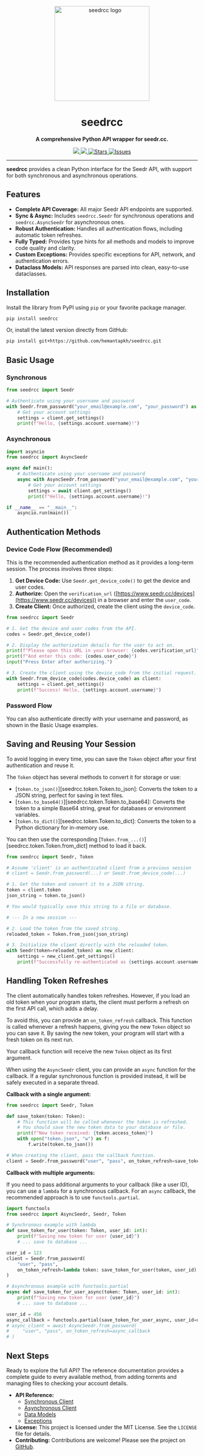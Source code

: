 <p align="center">
  <img src="images/seedrcc.png" width="250" alt="seedrcc logo">
</p>

<h1 align="center">seedrcc</h1>

<p align="center">
  <strong>A comprehensive Python API wrapper for seedr.cc.</strong>
</p>

<p align="center">
<a href="https://pypi.org/project/seedrcc">
<img src='https://img.shields.io/pypi/v/seedrcc.svg'>
</a>
<a href="https://pepy.tech/project/seedrcc">
<img src='https://pepy.tech/badge/seedrcc'>
</a>
<a href="https://github.com/hemantapkh/seedrcc/stargazers">
<img src="https://img.shields.io/github/stars/hemantapkh/seedrcc" alt="Stars"/>
</a>
<a href="https://github.com/hemantapkh/seedrcc/issues">
<img src="https://img.shields.io/github/issues/hemantapkh/seedrcc" alt="Issues"/>
</a>
</p>

---

**seedrcc** provides a clean Python interface for the Seedr API, with support for both synchronous and asynchronous operations.

## Features

- **Complete API Coverage:** All major Seedr API endpoints are supported.
- **Sync & Async:** Includes `seedrcc.Seedr` for synchronous operations and `seedrcc.AsyncSeedr` for asynchronous ones.
- **Robust Authentication:** Handles all authentication flows, including automatic token refreshes.
- **Fully Typed:** Provides type hints for all methods and models to improve code quality and clarity.
- **Custom Exceptions:** Provides specific exceptions for API, network, and authentication errors.
- **Dataclass Models:** API responses are parsed into clean, easy-to-use dataclasses.

## Installation

Install the library from PyPI using `pip` or your favorite package manager.

```bash
pip install seedrcc
```

Or, install the latest version directly from GitHub:

```bash
pip install git+https://github.com/hemantapkh/seedrcc.git
```

## Basic Usage

### Synchronous

```python
from seedrcc import Seedr

# Authenticate using your username and password
with Seedr.from_password("your_email@example.com", "your_password") as client:
    # Get your account settings
    settings = client.get_settings()
    print(f"Hello, {settings.account.username}!")
```

### Asynchronous

```python
import asyncio
from seedrcc import AsyncSeedr

async def main():
    # Authenticate using your username and password
    async with AsyncSeedr.from_password("your_email@example.com", "your_password") as client:
        # Get your account settings
        settings = await client.get_settings()
        print(f"Hello, {settings.account.username}!")

if __name__ == "__main__":
    asyncio.run(main())
```

## Authentication Methods

### Device Code Flow (Recommended)

This is the recommended authentication method as it provides a long-term session. The process involves three steps:

1.  **Get Device Code:** Use `Seedr.get_device_code()` to get the device and user codes.
2.  **Authorize:** Open the `verification_url` ([https://www.seedr.cc/devices](https://www.seedr.cc/devices)) in a browser and enter the `user_code`.
3.  **Create Client:** Once authorized, create the client using the `device_code`.

```python
from seedrcc import Seedr

# 1. Get the device and user codes from the API.
codes = Seedr.get_device_code()

# 2. Display the authorization details for the user to act on.
print(f"Please open this URL in your browser: {codes.verification_url}")
print(f"And enter this code: {codes.user_code}")
input("Press Enter after authorizing.")

# 3. Create the client using the device_code from the initial request.
with Seedr.from_device_code(codes.device_code) as client:
    settings = client.get_settings()
    print(f"Success! Hello, {settings.account.username}")
```

### Password Flow

You can also authenticate directly with your username and password, as shown in the Basic Usage examples.

## Saving and Reusing Your Session

To avoid logging in every time, you can save the `Token` object after your first authentication and reuse it.

The `Token` object has several methods to convert it for storage or use:

- [`token.to_json()`][seedrcc.token.Token.to_json]: Converts the token to a JSON string, perfect for saving in text files.
- [`token.to_base64()`][seedrcc.token.Token.to_base64]: Converts the token to a simple Base64 string, great for databases or environment variables.
- [`token.to_dict()`][seedrcc.token.Token.to_dict]: Converts the token to a Python dictionary for in-memory use.

You can then use the corresponding [`Token.from_...()`][seedrcc.token.Token.from_dict] method to load it back.

```python
from seedrcc import Seedr, Token

# Assume 'client' is an authenticated client from a previous session
# client = Seedr.from_password(...) or Seedr.from_device_code(...)

# 1. Get the token and convert it to a JSON string.
token = client.token
json_string = token.to_json()

# You would typically save this string to a file or database.

# --- In a new session ---

# 2. Load the token from the saved string.
reloaded_token = Token.from_json(json_string)

# 3. Initialize the client directly with the reloaded token.
with Seedr(token=reloaded_token) as new_client:
    settings = new_client.get_settings()
    print(f"Successfully re-authenticated as {settings.account.username}")
```

## Handling Token Refreshes

The client automatically handles token refreshes. However, if you load an old token when your program starts, the client must perform a refresh on the first API call, which adds a delay.

To avoid this, you can provide an `on_token_refresh` callback. This function is called whenever a refresh happens, giving you the new `Token` object so you can save it. By saving the new token, your program will start with a fresh token on its next run.

Your callback function will receive the new `Token` object as its first argument.

When using the `AsyncSeedr` client, you can provide an `async` function for the callback. If a regular synchronous function is provided instead, it will be safely executed in a separate thread.

**Callback with a single argument:**

```python
from seedrcc import Seedr, Token

def save_token(token: Token):
    # This function will be called whenever the token is refreshed.
    # You should save the new token data to your database or file.
    print(f"New token received: {token.access_token}")
    with open("token.json", "w") as f:
        f.write(token.to_json())

# When creating the client, pass the callback function.
client = Seedr.from_password("user", "pass", on_token_refresh=save_token)
```

**Callback with multiple arguments:**

If you need to pass additional arguments to your callback (like a user ID), you can use a `lambda` for a synchronous callback. For an `async` callback, the recommended approach is to use `functools.partial`.

```python
import functools
from seedrcc import AsyncSeedr, Seedr, Token

# Synchronous example with lambda
def save_token_for_user(token: Token, user_id: int):
    print(f"Saving new token for user {user_id}")
    # ... save to database ...

user_id = 123
client = Seedr.from_password(
    "user", "pass",
    on_token_refresh=lambda token: save_token_for_user(token, user_id)
)

# Asynchronous example with functools.partial
async def save_token_for_user_async(token: Token, user_id: int):
    print(f"Saving new token for user {user_id}")
    # ... save to database ...

user_id = 456
async_callback = functools.partial(save_token_for_user_async, user_id=user_id)
# async_client = await AsyncSeedr.from_password(
#     "user", "pass", on_token_refresh=async_callback
# )
```

## Next Steps

Ready to explore the full API? The reference documentation provides a complete guide to every available method, from adding torrents and managing files to checking your account details.

- **API Reference:**
  - [Synchronous Client](sync_client.md)
  - [Asynchronous Client](async_client.md)
  - [Data Models](models.md)
  - [Exceptions](exceptions.md)
- **License:** This project is licensed under the MIT License. See the `LICENSE` file for details.
- **Contributing:** Contributions are welcome! Please see the project on [GitHub](https://github.com/hemantapkh/seedrcc).